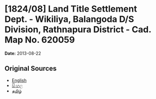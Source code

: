 # [1824/08] Land Title Settlement Dept. - Wikiliya, Balangoda D/S Division, Rathnapura District - Cad. Map No. 620059

**Date:** 2013-08-22

## Original Sources

- [English](https://documents.gov.lk/view/extra-gazettes/2013/8/1824-08_E.pdf)
- [සිංහල](https://documents.gov.lk/view/extra-gazettes/2013/8/1824-08_S.pdf)
- [தமிழ்](https://documents.gov.lk/view/extra-gazettes/2013/8/1824-08_T.pdf)
